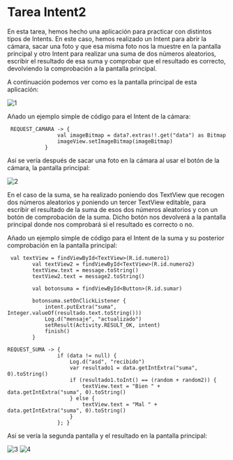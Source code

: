 <h1>Tarea Intent2</h1>
En esta tarea, hemos hecho una aplicación para practicar con distintos tipos de Intents. En este caso, hemos realizado un Intent para abrir la cámara,
sacar una foto y que esa misma foto nos la muestre en la pantalla principal y otro Intent para realizar una suma de dos números aleatorios, escribir el resultado
de esa suma y comprobar que el resultado es correcto, devolviendo la comprobación a la pantalla principal.

A continuación podemos ver como es la pantalla principal de esta aplicación:

![1](https://user-images.githubusercontent.com/113973157/214017108-f3934bc8-eb8f-43bb-afa6-0226bef052ad.png)

Añado un ejemplo simple de código para el Intent de la cámara:
```
 REQUEST_CAMARA -> {
                val imageBitmap = data?.extras!!.get("data") as Bitmap
                imageView.setImageBitmap(imageBitmap)
            }
```
            
Así se vería después de sacar una foto en la cámara al usar el botón de la cámara, la pantalla principal:

![2](https://user-images.githubusercontent.com/113973157/214017429-832f45c7-9e21-47fe-af58-cbf3cd12177d.png)

En el caso de la suma, se ha realizado poniendo dos TextView que recogen dos números aleatorios y poniendo un tercer TextView editable, para escribir el resultado
de la suma de esos dos números aleatorios y con un botón de comprobación de la suma. Dicho botón nos devolverá a la pantalla principal donde nos comprobará si el resultado 
es correcto o no.

Añado un ejemplo simple de código para el Intent de la suma y su posterior comprobación en la pantalla principal:
```
 val textView = findViewById<TextView>(R.id.numero1)
        val textView2 = findViewById<TextView>(R.id.numero2)
        textView.text = message.toString()
        textView2.text = message2.toString()
        
        val botonsuma = findViewById<Button>(R.id.sumar)

        botonsuma.setOnClickListener {
            intent.putExtra("suma", Integer.valueOf(resultado.text.toString()))
            Log.d("mensaje", "actualizado")
            setResult(Activity.RESULT_OK, intent)
            finish()
        }
```

```
REQUEST_SUMA -> {
                if (data != null) {
                    Log.d("asd", "recibido")
                    var resultado1 = data.getIntExtra("suma", 0).toString()
                    if (resultado1.toInt() == (random + random2)) {
                        textView.text = "Bien " + data.getIntExtra("suma", 0).toString()
                    } else {
                        textView.text = "Mal " + data.getIntExtra("suma", 0).toString()
                    }
                }; }
```

Así se vería la segunda pantalla y el resultado en la pantalla principal:

![3](https://user-images.githubusercontent.com/113973157/214018171-a61285c7-353b-4293-8777-79bcd67f1709.png)
![4](https://user-images.githubusercontent.com/113973157/214018188-6b05ae8f-f95a-4bd9-8fbc-dab19d48694f.png)
